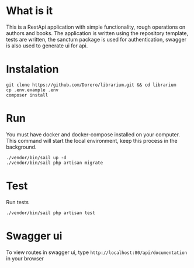 # What is it

This is a RestApi application with simple functionality, rough operations on
authors and books. The application is written using the repository template,
tests are written, the sanctum package is used for authentication, swagger is
also used to generate ui for api.

# Instalation

```
git clone https://github.com/Dorero/librarium.git && cd librarium 
cp .env.example .env
composer install
```

# Run

You must have docker and docker-compose installed on your computer. This command
will start the local environment, keep this process in the background.

```
./vendor/bin/sail up -d
./vendor/bin/sail php artisan migrate
```

# Test

Run tests

```
./vendor/bin/sail php artisan test
```

# Swagger ui

To view routes in swagger ui, type `http://localhost:80/api/documentation` in
your browser
